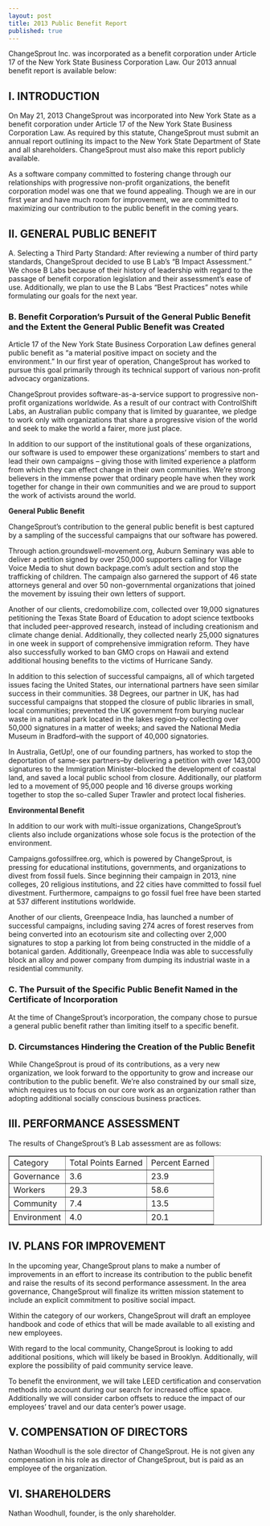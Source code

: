 ```yaml
---
layout: post
title: 2013 Public Benefit Report
published: true
---
```


ChangeSprout Inc. was incorporated as a benefit corporation under Article 17 of the New York State Business Corporation Law. Our 2013 annual benefit report is available below:

<p></p>
<p></p>
<p></p>

##  **I. INTRODUCTION**

On May 21, 2013 ChangeSprout was incorporated into New York State as a benefit corporation under Article 17 of the New York State Business Corporation Law. As required by this statute, ChangeSprout must submit an annual report outlining its impact to the New York State Department of State and all shareholders. ChangeSprout must also make this report publicly available.

As a software company committed to fostering change through our relationships with progressive non-profit organizations, the benefit corporation model was one that we found appealing. Though we are in our first year and have much room for improvement, we are committed to maximizing our contribution to the public benefit in the coming years.

##  **II. GENERAL PUBLIC BENEFIT**

A. Selecting a Third Party Standard:
After reviewing a number of third party standards, ChangeSprout decided to use B Lab’s “B Impact Assessment.” We chose B Labs because of their history of leadership with regard to the passage of benefit corporation legislation and their assessment’s ease of use. Additionally, we plan to use the B Labs “Best Practices” notes while formulating our goals for the next year.

### B.	Benefit Corporation’s Pursuit of the General Public Benefit and the Extent the General Public Benefit was Created
Article 17 of the New York State Business Corporation Law defines general public benefit as “a material positive impact on society and the environment.” In our first year of operation, ChangeSprout has worked to pursue this goal primarily through its technical support of various non-profit advocacy organizations.

ChangeSprout provides software-as-a-service support to progressive non-profit organizations worldwide. As a result of our contract with ControlShift Labs, an Australian public company that is limited by guarantee, we pledge to work only with organizations that share a progressive vision of the world and seek to make the world a fairer, more just place.

In addition to our support of the institutional goals of these organizations, our software is used to empower these organizations’ members to start and lead their own campaigns – giving those with limited experience a platform from which they can effect change in their own communities. We’re strong believers in the immense power that ordinary people have when they work together for change in their own communities and we are proud to support the work of activists around the world.

**General Public Benefit**

ChangeSprout’s contribution to the general public benefit is best captured by a sampling of the successful campaigns that our software has powered.

Through action.groundswell-movement.org, Auburn Seminary was able to deliver a petition signed by over 250,000 supporters calling for Village Voice Media to shut down backpage.com’s adult section and stop the trafficking of children. The campaign also garnered the support of 46 state attorneys general and over 50 non-governmental organizations that joined the movement by issuing their own letters of support.

Another of our clients, credomobilize.com, collected over 19,000 signatures petitioning the Texas State Board of Education to adopt science textbooks that included peer-approved research, instead of including creationism and climate change denial. Additionally, they collected nearly 25,000 signatures in one week in support of comprehensive immigration reform. They have also successfully worked to ban GMO crops on Hawaii and extend additional housing benefits to the victims of Hurricane Sandy.

In addition to this selection of successful campaigns, all of which targeted issues facing the United States, our international partners have seen similar success in their communities. 38 Degrees, our partner in UK, has had successful campaigns that stopped the closure of public libraries in small, local communities; prevented the UK government from burying nuclear waste in a national park located in the lakes region–by collecting over 50,000 signatures in a matter of weeks; and saved the National Media Museum in Bradford–with the support of 40,000 signatories.

In Australia, GetUp!, one of our founding partners, has worked to stop the deportation of same-sex partners–by delivering a petition with over 143,000 signatures to the Immigration Minister–blocked the development of coastal land, and saved a local public school from closure. Additionally, our platform led to a movement of 95,000 people and 16 diverse groups working together to stop the so-called Super Trawler and protect local fisheries.

**Environmental Benefit**

In addition to our work with multi-issue organizations, ChangeSprout’s clients also include organizations whose sole focus is the protection of the environment.

Campaigns.gofossilfree.org, which is powered by ChangeSprout, is pressing for educational institutions, governments, and organizations to divest from fossil fuels. Since beginning their campaign in 2013, nine colleges, 20 religious institutions, and 22 cities have committed to fossil fuel divestment. Furthermore, campaigns to go fossil fuel free have been started at 537 different institutions worldwide.

Another of our clients, Greenpeace India, has launched a number of successful campaigns, including saving 274 acres of forest reserves from being converted into an ecotourism site and collecting over 2,000 signatures to stop a parking lot from being constructed in the middle of a botanical garden. Additionally, Greenpeace India was able to successfully block an alloy and power company from dumping its industrial waste in a residential community.

### C. The Pursuit of the Specific Public Benefit Named in the Certificate of Incorporation
At the time of ChangeSprout’s incorporation, the company chose to pursue a general public benefit rather than limiting itself to a specific benefit.

### D.	Circumstances Hindering the Creation of the Public Benefit
While ChangeSprout is proud of its contributions, as a very new organization, we look forward to the opportunity to grow and increase our contribution to the public benefit. We’re also constrained by our small size, which requires us to focus on our core work as an organization rather than adopting additional socially conscious business practices.

## III. PERFORMANCE ASSESSMENT
The results of ChangeSprout’s B Lab assessment are as follows:
<table border="1" style="width:100%"> <tr> <td> Category</td> <td>Total Points Earned </td> <td>Percent Earned</td></tr>
<tr><td>Governance </td><td>3.6 </td><td>23.9</td></tr>
<tr><td>Workers </td><td>29.3</td> <td>58.6</td></tr>
<tr><td>Community</td><td>7.4</td><td>13.5</td>
<tr><td>Environment</td> <td>4.0</td><td>20.1</td></table>

## IV. PLANS FOR IMPROVEMENT

In the upcoming year, ChangeSprout plans to make a number of improvements in an effort to increase its contribution to the public benefit and raise the results of its second performance assessment. In the area governance, ChangeSprout will finalize its written mission statement to include an explicit commitment to positive social impact.

Within the category of our workers, ChangeSprout will draft an employee handbook and code of ethics that will be made available to all existing and new employees.

With regard to the local community, ChangeSprout is looking to add additional positions, which will likely be based in Brooklyn. Additionally, will explore the possibility of paid community service leave.

To benefit the environment, we will take LEED certification and conservation methods into account during our search for increased office space. Additionally we will consider carbon offsets to reduce the impact of our employees’ travel and our data center’s power usage.

## V. COMPENSATION OF DIRECTORS
Nathan Woodhull is the sole director of ChangeSprout. He is not given any compensation in his role as director of ChangeSprout, but is paid as an employee of the organization.

## VI. SHAREHOLDERS
Nathan Woodhull, founder, is the only shareholder.